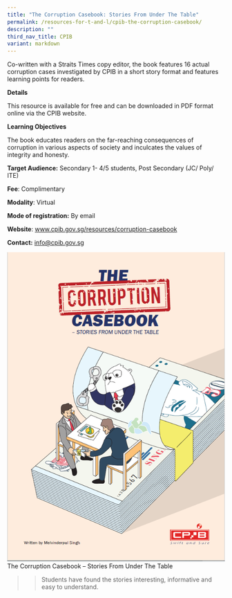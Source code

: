 ```yaml
---
title: "The Corruption Casebook: Stories From Under The Table"
permalink: /resources-for-t-and-l/cpib-the-corruption-casebook/
description: ""
third_nav_title: CPIB
variant: markdown
---
```

Co-written with a Straits Times copy editor, the book features 16 actual corruption cases investigated by CPIB in a short story format and features learning points for readers.

**Details**

This resource is available for free and can be downloaded in PDF format online via the CPIB website.

**Learning Objectives**

The book educates readers on the far-reaching consequences of corruption in various aspects of society and inculcates the values of integrity and honesty.


**Target Audience:** Secondary 1- 4/5 students, Post Secondary (JC/ Poly/ ITE)

**Fee**: Complimentary

**Modality**: Virtual

**Mode of registration:** By email

**Website**: www.cpib.gov.sg/resources/corruption-casebook

**Contact:** info@cpib.gov.sg

![](/images/image009.png)
The Corruption Casebook – Stories From Under The Table

> > Students have found the stories interesting, informative and easy to understand.